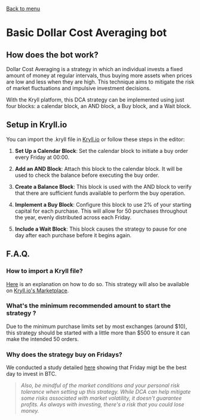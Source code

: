 [Back to menu](../README.md)
# Basic Dollar Cost Averaging bot

## How does the bot work?

Dollar Cost Averaging is a strategy in which an individual invests a fixed amount of money at regular intervals, thus buying more assets when prices are low and less when they are high. This technique aims to mitigate the risk of market fluctuations and impulsive investment decisions.

With the Kryll platform, this DCA strategy can be implemented using just four blocks: a calendar block, an AND block, a Buy block, and a Wait block.

## Setup in Kryll.io
You can import the .kryll file in [Kryll.io](https://platform.kryll.io) or follow these steps in the editor:

1. **Set Up a Calendar Block**: Set the calendar block to initiate a buy order every Friday at 00:00.

2. **Add an AND Block**: Attach this block to the calendar block. It will be used to check the balance before executing the buy order.

3. **Create a Balance Block**: This block is used with the AND block to verify that there are sufficient funds available to perform the buy operation.

4. **Implement a Buy Block**: Configure this block to use 2% of your starting capital for each purchase. This will allow for 50 purchases throughout the year, evenly distributed across each Friday.

5. **Include a Wait Block**: This block causes the strategy to pause for one day after each purchase before it begins again.

## F.A.Q.

### How to import a Kryll file?

[Here](https://github.com/Cryptense/Kryll-Strategies-Toolkit/tree/main#how-to-use-a-kryll-file-) is an explanation on how to do so. This strategy will also be available on [Kryll.io's Marketplace](https://platform.kryll.io/marketplace).

### What's the minimum recommended amount to start the strategy ?

Due to the minimum purchase limits set by most exchanges (around $10), this strategy should be started with a little more than $500 to ensure it can make the intended 50 orders.

### Why does the strategy buy on Fridays?

We conducted a study detailed [here](https://blog.kryll.io/best-day-to-buy-bitcoin/) showing that Friday migt be the best day to invest in BTC.


> *Also, be mindful of the market conditions and your personal risk tolerance when setting up this strategy. While DCA can help mitigate some risks associated with market volatility, it doesn't guarantee profits. As always with investing, there's a risk that you could lose money.*
